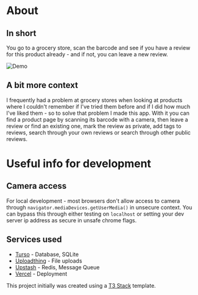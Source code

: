 # About

## In short

You go to a grocery store, scan the barcode and see if you have a review for this product already - and if not, you can leave a new review.

![Demo](./assets/scan_showcase.gif)

## A bit more context

I frequently had a problem at grocery stores when looking at products where I couldn't remember if I've tried them before and if I did how much I've liked them - so to solve that problem I made this app. 
With it you can find a product page by scanning its barcode with a camera, then leave a review or find an existing one, mark the review as private, add tags to reviews, search through your own reviews or search through other public reviews.

# Useful info for development

## Camera access

For local development - most browsers don't allow access to camera through `navigator.mediaDevices.getUserMedia()` in unsecure context.
You can bypass this through either testing on `localhost` or setting your dev server ip address as secure in unsafe chrome flags.

## Services used

- [Turso](https://turso.tech) - Database, SQLite
- [Uploadthing](https://uploadthing.com/) - File uploads
- [Upstash](https://upstash.com/) - Redis, Message Queue
- [Vercel](https://vercel.com/) - Deployment

This project initially was created using a [T3 Stack](https://create.t3.gg/) template.
